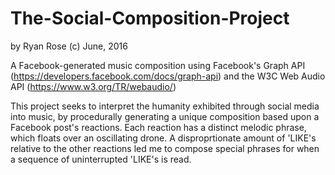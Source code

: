# The-Social-Composition-Project
by Ryan Rose (c) June, 2016

A Facebook-generated music composition using Facebook's Graph API (https://developers.facebook.com/docs/graph-api) and the W3C Web Audio API (https://www.w3.org/TR/webaudio/)

This project seeks to interpret the humanity exhibited through social media into music, by procedurally generating a unique composition based upon a Facebook post's reactions. Each reaction has a distinct melodic phrase, which floats over an oscillating drone. A disproprtionate amount of 'LIKE's relative to the other reactions led me to compose special phrases for when a sequence of uninterrupted 'LIKE's is read.

